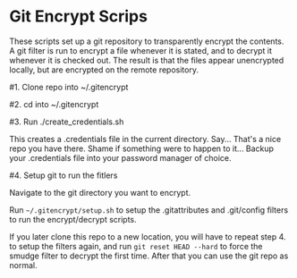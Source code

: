 # Git Encrypt Scrips

These scripts set up a git repository to transparently encrypt the contents. A git filter is run to encrypt a file whenever it is stated, and to decrypt it whenever it is checked out. The result is that the files appear unencrypted locally, but are encrypted on the remote repository.

#1. Clone repo into ~/.gitencrypt

#2. cd into ~/.gitencrypt

#3. Run ./create_credentials.sh

This creates a .credentials file in the current directory.
Say... That's a nice repo you have there. Shame if something were to happen to it...
Backup your .credentials file into your password manager of choice.

#4. Setup git to run the fitlers

Navigate to the git directory you want to encrypt.

Run `~/.gitencrypt/setup.sh` to setup the .gitattributes and .git/config filters to run the encrypt/decrypt scripts.

If you later clone this repo to a new location, you will have to repeat step 4. to setup the filters again, and run `git reset HEAD --hard` to force the smudge filter to decrypt the first time. After that you can use the git repo as normal.
